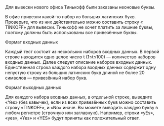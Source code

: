 Для вывески нового офиса Тинькофф были заказаны неоновые буквы.

В офис привезли какой-то набор из больших латинских букв. Проверьте, что из них действительно можно составить строку «
TINKOFF» для вывески. Тинькофф не хочет платить за лишние буквы, поэтому должны быть использованы все привезённые буквы.

Формат входных данных

Каждый тест состоит из нескольких наборов входных данных. В первой строке находится одно целое число
t (1≤t≤100) — количество наборов входных данных. Далее следует описание наборов входных данных. Единственная строка каждого набора входных данных содержит одну непустую строку из больших латинских букв длиной не более 20 символов — привезённый набор букв.

Формат выходных данных

Для каждого набора входных данных, в отдельной строке, выведите «Yes» (без кавычек), если из всех привезённых букв можно составить строку «TINKOFF», и «No» иначе. Вы можете выводить каждую букву в любом регистре (строчную или заглавную). Например, строки «yEs», «yes», «Yes» и «YES» будут приняты как положительный ответ.
